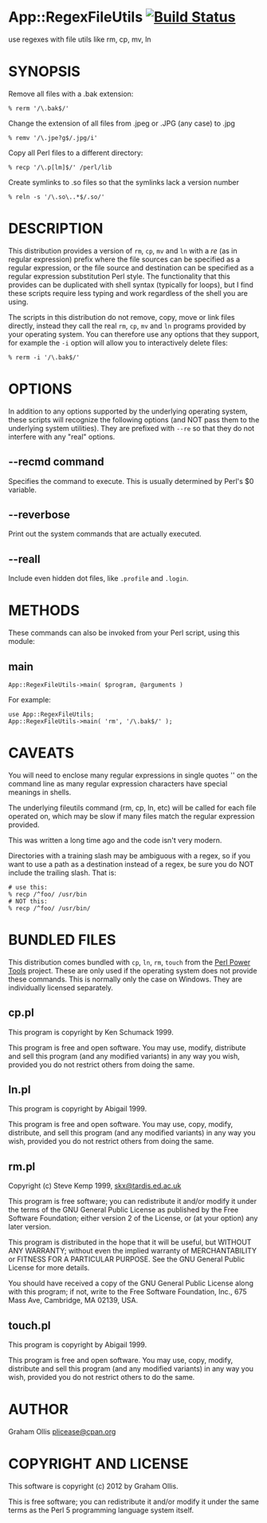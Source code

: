 # App::RegexFileUtils [![Build Status](https://secure.travis-ci.org/plicease/App-RegexFileUtils.png)](http://travis-ci.org/plicease/App-RegexFileUtils)

use regexes with file utils like rm, cp, mv, ln

# SYNOPSIS

Remove all files with a .bak extension:

    % rerm '/\.bak$/'

Change the extension of all files from .jpeg or .JPG (any case) to .jpg

    % remv '/\.jpe?g$/.jpg/i'

Copy all Perl files to a different directory:

    % recp '/\.p[lm]$/' /perl/lib

Create symlinks to .so files so that the symlinks lack a version number

    % reln -s '/\.so\..*$/.so/'

# DESCRIPTION

This distribution provides a version of `rm`, `cp`, `mv` and `ln` with a _re_ 
(as in regular expression) prefix where the file sources can be specified as a regular
expression, or the file source and destination can be specified as a regular expression 
substitution Perl style.  The functionality that this provides can be duplicated with 
shell syntax (typically for loops), but I find these scripts require less typing and 
work regardless of the shell you are using.

The scripts in this distribution do not remove, copy, move or link files directly, 
instead they call the real `rm`, `cp`, `mv` and `ln` programs provided by your
operating system.  You can therefore use any options that they support, for example
the `-i` option will allow you to interactively delete files:

    % rerm -i '/\.bak$/'

# OPTIONS

In addition to any options supported by the underlying operating system, these scripts
will recognize the following options (and NOT pass them to the underlying system utilities).
They are prefixed with `--re` so that they do not interfere with any "real" options.

## --recmd command

Specifies the command to execute.  This is usually determined by Perl's $0 variable.

## --reverbose

Print out the system commands that are actually executed.

## --reall

Include even hidden dot files, like `.profile` and `.login`.

# METHODS

These commands can also be invoked from your Perl script, using this module:

## main

    App::RegexFileUtils->main( $program, @arguments )

For example:

    use App::RegexFileUtils;
    App::RegexFileUtils->main( 'rm', '/\.bak$/' );

# CAVEATS

You will need to enclose many regular expressions in single
quotes '' on the command line as many regular expression characters
have special meanings in shells.

The underlying fileutils command (rm, cp, ln, etc) will be called
for each file operated on, which may be slow if many files match
the regular expression provided.

This was written a long time ago and the code isn't very modern.

Directories with a training slash may be ambiguous with a regex, so
if you want to use a path as a destination instead of a regex, be
sure you do NOT include the trailing slash.  That is:

    # use this:
    % recp /^foo/ /usr/bin
    # NOT this:
    % recp /^foo/ /usr/bin/

# BUNDLED FILES

This distribution comes bundled with `cp`, `ln`, `rm`, `touch`
from the [Perl Power Tools](https://metacpan.org/release/ppt) project.
These are only used if the operating system does not provide these
commands.  This is normally only the case on Windows.  They are individually
licensed separately.

## cp.pl

This program is copyright by Ken Schumack 1999.

This program is free and open software. You may use, modify, distribute
and sell this program (and any modified variants) in any way you wish,
provided you do not restrict others from doing the same.

## ln.pl

This program is copyright by Abigail 1999.

This program is free and open software. You may use, copy, modify, distribute,
and sell this program (and any modified variants) in any way you wish,
provided you do not restrict others from doing the same.

## rm.pl

Copyright (c) Steve Kemp 1999, skx@tardis.ed.ac.uk

This program is free software; you can redistribute it and/or
modify it under the terms of the GNU General Public License
as published by the Free Software Foundation; either version 2
of the License, or (at your option) any later version.

This program is distributed in the hope that it will be useful,
but WITHOUT ANY WARRANTY; without even the implied warranty of
MERCHANTABILITY or FITNESS FOR A PARTICULAR PURPOSE.  See the
GNU General Public License for more details.

You should have received a copy of the GNU General Public License
along with this program; if not, write to the Free Software
Foundation, Inc., 675 Mass Ave, Cambridge, MA 02139, USA.

## touch.pl

This program is copyright by Abigail 1999.

This program is free and open software. You may use, copy, modify, distribute
and sell this program (and any modified variants) in any way you wish,
provided you do not restrict others to do the same.

# AUTHOR

Graham Ollis <plicease@cpan.org>

# COPYRIGHT AND LICENSE

This software is copyright (c) 2012 by Graham Ollis.

This is free software; you can redistribute it and/or modify it under
the same terms as the Perl 5 programming language system itself.
